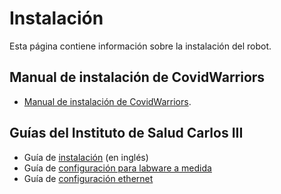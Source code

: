 # Instalación

Esta página contiene información sobre la instalación del robot.

## Manual de instalación de CovidWarriors

- [Manual de instalación de CovidWarriors](https://covidwarriors.team/manual).

## Guías del Instituto de Salud Carlos III

- Guía de [instalación](https://github.com/BU-ISCIII/opentrons_covid19/blob/master/doc/S3/01_OT2_installation.md) (en inglés)
- Guía de [configuración para labware a medida](https://github.com/BU-ISCIII/opentrons_covid19/blob/master/doc/S3/02_custom_labware.md)
- Guía de [configuración ethernet](https://github.com/BU-ISCIII/opentrons_covid19/blob/master/doc/S3/03_ethernet_connection.md)

